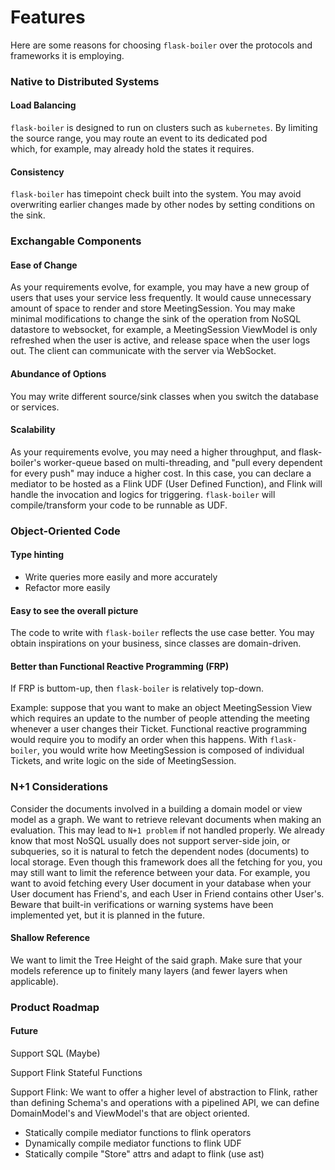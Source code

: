 # Features

Here are some reasons for choosing `flask-boiler` over the protocols 
and frameworks it is employing. 

### Native to Distributed Systems

#### Load Balancing 

`flask-boiler` is designed to run on clusters such as `kubernetes`. By 
limiting the source range, you may route an event to its dedicated pod  
which, for example, may already hold the states it requires. 

#### Consistency 

`flask-boiler` has timepoint check built into the system. You may avoid 
overwriting earlier changes made by other nodes by setting conditions on the sink. 

### Exchangable Components  

#### Ease of Change
As your requirements evolve, for example, you may have a new group of 
        users that uses your service less frequently. It would cause unnecessary 
        amount of space to render and store MeetingSession. You may make minimal 
        modifications to change the sink of the operation from NoSQL datastore to 
        websocket, for example, a MeetingSession ViewModel is only 
        refreshed when the user is active, and release space when the user logs out. 
        The client can communicate with the server via WebSocket. 

#### Abundance of Options
You may write different source/sink classes when you switch the database or services. 

#### Scalability 
As your requirements evolve, you may need a higher throughput, and flask-boiler's 
worker-queue based on multi-threading, and "pull every dependent for every push" 
may induce a higher cost. In this case, you can declare a mediator to be hosted 
as a Flink UDF (User Defined Function), and Flink will handle the invocation and logics 
for triggering. `flask-boiler` will compile/transform your code to be runnable as UDF. 

### Object-Oriented Code

#### Type hinting
- Write queries more easily and more accurately 
- Refactor more easily 

#### Easy to see the overall picture 
The code to write with `flask-boiler` reflects the use case better. You may 
obtain inspirations on your business, since classes are domain-driven. 

#### Better than Functional Reactive Programming (FRP)
If FRP is buttom-up, then `flask-boiler` is relatively top-down. 

Example: suppose that you want to make an object MeetingSession View which 
        requires an update to the number of people attending the meeting whenever 
        a user changes their Ticket. Functional reactive programming 
        would require you to modify an order when this happens. With `flask-boiler`, 
        you would write how MeetingSession is composed of individual Tickets, and 
        write logic on the side of MeetingSession. 

### N+1 Considerations
Consider the documents involved in a building a domain model or view model as a 
graph. We want to retrieve relevant documents when making an evaluation. This 
may lead to `N+1 problem` if not handled properly. We already know that most NoSQL 
usually does not support server-side join, or subqueries, so it is natural to 
fetch the dependent nodes (documents) to local storage. Even though this 
framework does all the fetching for you, you may still want to limit the reference 
between your data. For example, you want to avoid fetching every User document in 
your database when your User document has Friend's, and each User in Friend contains 
other User's. Beware that built-in verifications or warning systems have been 
implemented yet, but it is planned in the future. 

#### Shallow Reference
We want to limit the Tree Height of the said graph. Make sure that your models 
reference up to finitely many layers (and fewer layers when applicable). 


### Product Roadmap

#### Future

Support SQL (Maybe)

Support Flink Stateful Functions

Support Flink:
We want to offer a higher level of abstraction to Flink, 
rather than defining Schema's and operations with a pipelined API, 
we can define DomainModel's and ViewModel's that are object oriented. 
- Statically compile mediator functions to flink operators 
- Dynamically compile mediator functions to flink UDF  
- Statically compile "Store" attrs and adapt to flink (use ast) 
